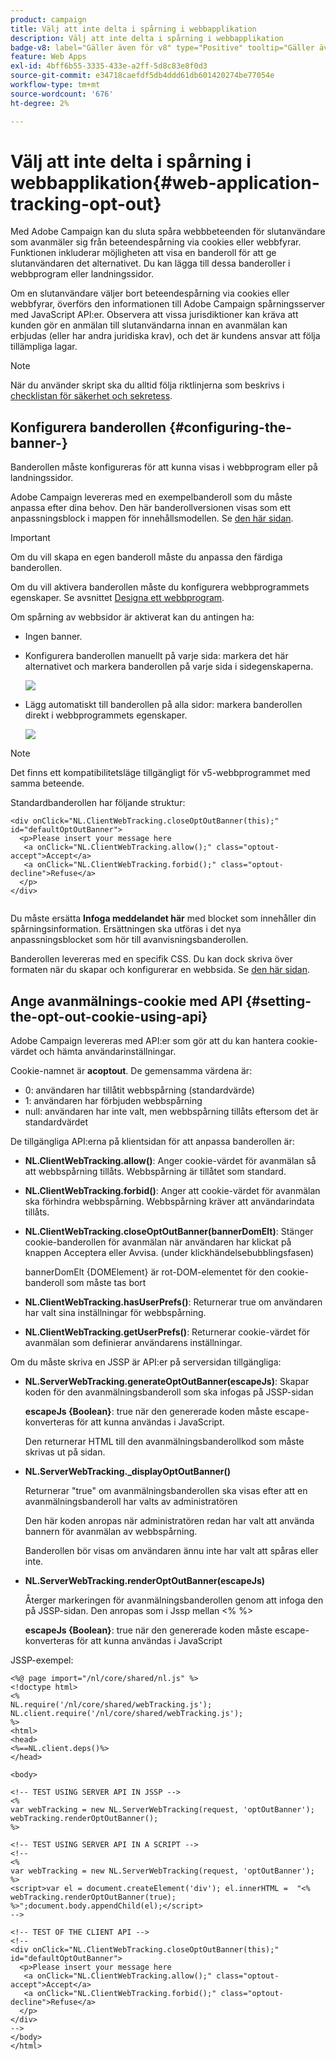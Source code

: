```yaml
---
product: campaign
title: Välj att inte delta i spårning i webbapplikation
description: Välj att inte delta i spårning i webbapplikation
badge-v8: label="Gäller även för v8" type="Positive" tooltip="Gäller även Campaign v8"
feature: Web Apps
exl-id: 4bff6b55-3335-433e-a2ff-5d8c83e8f0d3
source-git-commit: e34718caefdf5db4ddd61db601420274be77054e
workflow-type: tm+mt
source-wordcount: '676'
ht-degree: 2%

---
```


# Välj att inte delta i spårning i webbapplikation{#web-application-tracking-opt-out}



Med Adobe Campaign kan du sluta spåra webbbeteenden för slutanvändare som avanmäler sig från beteendespårning via cookies eller webbfyrar. Funktionen inkluderar möjligheten att visa en banderoll för att ge slutanvändaren det alternativet. Du kan lägga till dessa banderoller i webbprogram eller landningssidor.

Om en slutanvändare väljer bort beteendespårning via cookies eller webbfyrar, överförs den informationen till Adobe Campaign spårningsserver med JavaScript API:er. Observera att vissa jurisdiktioner kan kräva att kunden gör en anmälan till slutanvändarna innan en avanmälan kan erbjudas (eller har andra juridiska krav), och det är kundens ansvar att följa tillämpliga lagar.

>[!NOTE]
>
>När du använder skript ska du alltid följa riktlinjerna som beskrivs i [checklistan för säkerhet och sekretess](https://helpx.adobe.com/campaign/kb/acc-security.html#dev).

## Konfigurera banderollen {#configuring-the-banner-}

Banderollen måste konfigureras för att kunna visas i webbprogram eller på landningssidor.

Adobe Campaign levereras med en exempelbanderoll som du måste anpassa efter dina behov. Den här banderollversionen visas som ett anpassningsblock i mappen för innehållsmodellen. Se [den här sidan](../../delivery/using/personalization-blocks.md).

>[!IMPORTANT]
>
>Om du vill skapa en egen banderoll måste du anpassa den färdiga banderollen.

Om du vill aktivera banderollen måste du konfigurera webbprogrammets egenskaper. Se avsnittet [Designa ett webbprogram](designing-a-web-application.md).

Om spårning av webbsidor är aktiverat kan du antingen ha:

* Ingen banner.
* Konfigurera banderollen manuellt på varje sida: markera det här alternativet och markera banderollen på varje sida i sidegenskaperna.

  ![](assets/pageproperties.png)

* Lägg automatiskt till banderollen på alla sidor: markera banderollen direkt i webbprogrammets egenskaper.

  ![](assets/optoutconfig.png)

>[!NOTE]
>
>Det finns ett kompatibilitetsläge tillgängligt för v5-webbprogrammet med samma beteende.

Standardbanderollen har följande struktur:

```
<div onClick="NL.ClientWebTracking.closeOptOutBanner(this);" id="defaultOptOutBanner">
  <p>Please insert your message here
   <a onClick="NL.ClientWebTracking.allow();" class="optout-accept">Accept</a>
   <a onClick="NL.ClientWebTracking.forbid();" class="optout-decline">Refuse</a>
  </p>
</div>
      
```

Du måste ersätta **Infoga meddelandet här** med blocket som innehåller din spårningsinformation. Ersättningen ska utföras i det nya anpassningsblocket som hör till avanvisningsbanderollen.

Banderollen levereras med en specifik CSS. Du kan dock skriva över formaten när du skapar och konfigurerar en webbsida. Se [den här sidan](content-editor-interface.md).

## Ange avanmälnings-cookie med API {#setting-the-opt-out-cookie-using-api}

Adobe Campaign levereras med API:er som gör att du kan hantera cookie-värdet och hämta användarinställningar.

Cookie-namnet är **acoptout**. De gemensamma värdena är:

* 0: användaren har tillåtit webbspårning (standardvärde)
* 1: användaren har förbjuden webbspårning
* null: användaren har inte valt, men webbspårning tillåts eftersom det är standardvärdet

De tillgängliga API:erna på klientsidan för att anpassa banderollen är:

* **NL.ClientWebTracking.allow()**: Anger cookie-värdet för avanmälan så att webbspårning tillåts. Webbspårning är tillåtet som standard.
* **NL.ClientWebTracking.forbid()**: Anger att cookie-värdet för avanmälan ska förhindra webbspårning. Webbspårning kräver att användarindata tillåts.
* **NL.ClientWebTracking.closeOptOutBanner(bannerDomElt)**: Stänger cookie-banderollen för avanmälan när användaren har klickat på knappen Acceptera eller Avvisa. (under klickhändelsebubblingsfasen)

  bannerDomElt {DOMElement} är rot-DOM-elementet för den cookie-banderoll som måste tas bort

* **NL.ClientWebTracking.hasUserPrefs()**: Returnerar true om användaren har valt sina inställningar för webbspårning.
* **NL.ClientWebTracking.getUserPrefs()**: Returnerar cookie-värdet för avanmälan som definierar användarens inställningar.

Om du måste skriva en JSSP är API:er på serversidan tillgängliga:

* **NL.ServerWebTracking.generateOptOutBanner(escapeJs)**: Skapar koden för den avanmälningsbanderoll som ska infogas på JSSP-sidan

  **escapeJs {Boolean}**: true när den genererade koden måste escape-konverteras för att kunna användas i JavaScript.

  Den returnerar HTML till den avanmälningsbanderollkod som måste skrivas ut på sidan.

* **NL.ServerWebTracking._displayOptOutBanner()**

  Returnerar &quot;true&quot; om avanmälningsbanderollen ska visas efter att en avanmälningsbanderoll har valts av administratören

  Den här koden anropas när administratören redan har valt att använda bannern för avanmälan av webbspårning.

  Banderollen bör visas om användaren ännu inte har valt att spåras eller inte.

* **NL.ServerWebTracking.renderOptOutBanner(escapeJs)**

  Återger markeringen för avanmälningsbanderollen genom att infoga den på JSSP-sidan. Den anropas som i Jssp mellan &lt;% %>

  **escapeJs {Boolean}**: true när den genererade koden måste escape-konverteras för att kunna användas i JavaScript

JSSP-exempel:

```
<%@ page import="/nl/core/shared/nl.js" %>
<!doctype html>
<%
NL.require('/nl/core/shared/webTracking.js');
NL.client.require('/nl/core/shared/webTracking.js');
%>
<html>
<head>
<%==NL.client.deps()%>
</head>

<body>

<!-- TEST USING SERVER API IN JSSP -->
<% 
var webTracking = new NL.ServerWebTracking(request, 'optOutBanner');
webTracking.renderOptOutBanner();
%>

<!-- TEST USING SERVER API IN A SCRIPT -->
<!--
<% 
var webTracking = new NL.ServerWebTracking(request, 'optOutBanner');
%>
<script>var el = document.createElement('div'); el.innerHTML =  "<% webTracking.renderOptOutBanner(true); %>";document.body.appendChild(el);</script>
-->

<!-- TEST OF THE CLIENT API -->
<!--
<div onClick="NL.ClientWebTracking.closeOptOutBanner(this);" id="defaultOptOutBanner">
  <p>Please insert your message here
   <a onClick="NL.ClientWebTracking.allow();" class="optout-accept">Accept</a>
   <a onClick="NL.ClientWebTracking.forbid();" class="optout-decline">Refuse</a>
  </p>
</div>
-->
</body>
</html>
```

